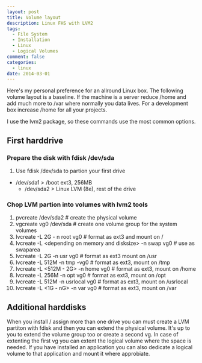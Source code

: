 ```yaml
---
layout: post
title: Volume layout
description: Linux FHS with LVM2
tags:
  - File System
  - Installation
  - Linux
  - Logical Volumes
comment: false
categories:
  - linux
date: 2014-03-01
---
```


Here's my personal preference for an allround Linux box. The following volume 
layout is a baseline. If the machine is a server reduce /home and add much more 
to /var where normally you data lives. For a development box increase /home 
for all your projects.

I use the lvm2 package, so these commands use the most common options.

## First harddrive

### Prepare the disk with fdisk /dev/sda

1. Use fdisk /dev/sda to partion your first drive
  * /dev/sda1 > /boot ext3, 256MB
	* /dev/sda2 > Linux LVM (8e), rest of the drive

### Chop LVM partion into volumes with lvm2 tools

1. pvcreate /dev/sda2  # create the physical volume
2. vgcreate vg0 /dev/sda # create one volume group for the system volumes
3. lvcreate -L 2G - n root vg0   # format as ext3 and mount on /
4. lvcreate -L &lt;depending on memory and disksize&gt; -n swap vg0 # use as swaparea
5. lvcreate -L 2G -n usr vg0   # format as  ext3 mount on /usr
6. lvcreate -L 512M -n tmp -vg0   # format as  ext3, mount on /tmp
7. lvcreate -L &lt;512M - 2G&gt; -n home vg0   # format as  ext3, mount on /home
8. lvcreate -L 256M -n opt vg0   # format as  ext3, mount on /opt
9. lvcreate -L 512M -n usrlocal vg0   # format as  ext3, mount on /usrlocal
10. lvcreate -L &lt;1G - nG&gt; -n var vg0   # format as  ext3, mount on /var

## Additional harddisks

When you install / assign more than one drive you can must create a LVM partiton with fdisk and then you can extend the physical volume. It's up to you to extend the volume group too or create a second vg.
In case of extenting the first vg you can extent the logical volume where the space is needed. If you have installed an application you can also dedicate a logical volume to that application and mount it where approbiate.


